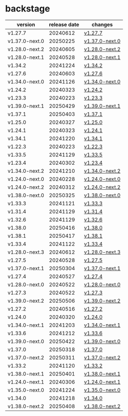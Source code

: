 # backstage	


|version|release date|changes|
|---|---|---|
|v1.27.7|20240612|[v1.27.7](./v1.27.7-20240612.md)|
|v1.37.0-next.0|20250225|[v1.37.0-next.0](./v1.37.0-next.0-20250225.md)|
|v1.28.0-next.2|20240605|[v1.28.0-next.2](./v1.28.0-next.2-20240605.md)|
|v1.28.0-next.1|20240528|[v1.28.0-next.1](./v1.28.0-next.1-20240528.md)|
|v1.34.2|20241224|[v1.34.2](./v1.34.2-20241224.md)|
|v1.27.6|20240603|[v1.27.6](./v1.27.6-20240603.md)|
|v1.34.0-next.0|20241126|[v1.34.0-next.0](./v1.34.0-next.0-20241126.md)|
|v1.24.2|20240323|[v1.24.2](./v1.24.2-20240323.md)|
|v1.23.3|20240223|[v1.23.3](./v1.23.3-20240223.md)|
|v1.39.0-next.1|20250429|[v1.39.0-next.1](./v1.39.0-next.1-20250429.md)|
|v1.37.1|20250403|[v1.37.1](./v1.37.1-20250403.md)|
|v1.25.0|20240327|[v1.25.0](./v1.25.0-20240327.md)|
|v1.24.1|20240323|[v1.24.1](./v1.24.1-20240323.md)|
|v1.34.1|20241220|[v1.34.1](./v1.34.1-20241220.md)|
|v1.22.3|20240223|[v1.22.3](./v1.22.3-20240223.md)|
|v1.33.5|20241129|[v1.33.5](./v1.33.5-20241129.md)|
|v1.23.4|20240302|[v1.23.4](./v1.23.4-20240302.md)|
|v1.34.0-next.2|20241210|[v1.34.0-next.2](./v1.34.0-next.2-20241210.md)|
|v1.24.0-next.0|20240228|[v1.24.0-next.0](./v1.24.0-next.0-20240228.md)|
|v1.24.0-next.2|20240312|[v1.24.0-next.2](./v1.24.0-next.2-20240312.md)|
|v1.38.0-next.0|20250325|[v1.38.0-next.0](./v1.38.0-next.0-20250325.md)|
|v1.33.3|20241121|[v1.33.3](./v1.33.3-20241121.md)|
|v1.31.4|20241129|[v1.31.4](./v1.31.4-20241129.md)|
|v1.32.6|20241129|[v1.32.6](./v1.32.6-20241129.md)|
|v1.38.0|20250416|[v1.38.0](./v1.38.0-20250416.md)|
|v1.38.1|20250417|[v1.38.1](./v1.38.1-20250417.md)|
|v1.33.4|20241122|[v1.33.4](./v1.33.4-20241122.md)|
|v1.28.0-next.3|20240612|[v1.28.0-next.3](./v1.28.0-next.3-20240612.md)|
|v1.27.5|20240528|[v1.27.5](./v1.27.5-20240528.md)|
|v1.37.0-next.1|20250304|[v1.37.0-next.1](./v1.37.0-next.1-20250304.md)|
|v1.27.4|20240527|[v1.27.4](./v1.27.4-20240527.md)|
|v1.28.0-next.0|20240522|[v1.28.0-next.0](./v1.28.0-next.0-20240522.md)|
|v1.27.3|20240522|[v1.27.3](./v1.27.3-20240522.md)|
|v1.39.0-next.2|20250506|[v1.39.0-next.2](./v1.39.0-next.2-20250506.md)|
|v1.27.2|20240516|[v1.27.2](./v1.27.2-20240516.md)|
|v1.24.0|20240320|[v1.24.0](./v1.24.0-20240320.md)|
|v1.34.0-next.1|20241203|[v1.34.0-next.1](./v1.34.0-next.1-20241203.md)|
|v1.33.6|20241212|[v1.33.6](./v1.33.6-20241212.md)|
|v1.39.0-next.0|20250422|[v1.39.0-next.0](./v1.39.0-next.0-20250422.md)|
|v1.37.0|20250318|[v1.37.0](./v1.37.0-20250318.md)|
|v1.37.0-next.2|20250311|[v1.37.0-next.2](./v1.37.0-next.2-20250311.md)|
|v1.33.2|20241120|[v1.33.2](./v1.33.2-20241120.md)|
|v1.38.0-next.1|20250401|[v1.38.0-next.1](./v1.38.0-next.1-20250401.md)|
|v1.24.0-next.1|20240306|[v1.24.0-next.1](./v1.24.0-next.1-20240306.md)|
|v1.35.0-next.0|20241224|[v1.35.0-next.0](./v1.35.0-next.0-20241224.md)|
|v1.34.0|20241218|[v1.34.0](./v1.34.0-20241218.md)|
|v1.38.0-next.2|20250408|[v1.38.0-next.2](./v1.38.0-next.2-20250408.md)|
